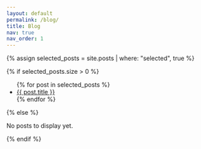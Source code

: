 ```yaml
---
layout: default
permalink: /blog/
title: Blog
nav: true
nav_order: 1
---
```


<!-- Minimal Blog Page -->

<section class="blog-list">
  <!-- Example: display only the "selected" posts.
       In each post's front matter, add:
         selected: true
       if you want that post shown here.
  -->
  {% assign selected_posts = site.posts | where: "selected", true %}

  {% if selected_posts.size > 0 %}
    <ul>
      {% for post in selected_posts %}
        <li>
          <a href="{{ post.url | relative_url }}">{{ post.title }}</a>
        </li>
      {% endfor %}
    </ul>
  {% else %}
    <p>No posts to display yet.</p>
  {% endif %}
</section>

